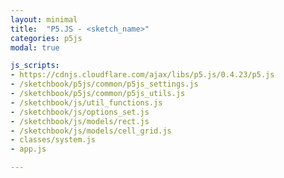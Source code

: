 ```yaml
---
layout: minimal
title:  "P5.JS - <sketch_name>"
categories: p5js
modal: true

js_scripts:
- https://cdnjs.cloudflare.com/ajax/libs/p5.js/0.4.23/p5.js
- /sketchbook/p5js/common/p5js_settings.js
- /sketchbook/p5js/common/p5js_utils.js
- /sketchbook/js/util_functions.js
- /sketchbook/js/options_set.js
- /sketchbook/js/models/rect.js
- /sketchbook/js/models/cell_grid.js
- classes/system.js
- app.js

---
```


